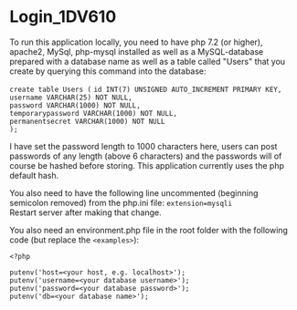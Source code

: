 # Login_1DV610

To run this application locally, you need to have php 7.2 (or higher), apache2, MySql, php-mysql installed as well as a MySQL-database prepared with a database name as well as a table called "Users" that you create by querying this command into the database:

`create table Users (`
`id INT(7) UNSIGNED AUTO_INCREMENT PRIMARY KEY, `<br/>
`username VARCHAR(25) NOT NULL,`<br/>
`password VARCHAR(1000) NOT NULL,`<br/>
`temporarypassword VARCHAR(1000) NOT NULL,`<br/>
`permanentsecret VARCHAR(1000) NOT NULL`<br/>
`);`

I have set the password length to 1000 characters here, users can post passwords of any length (above 6 characters) and the passwords will of course be hashed before storing. This application currently uses the php default hash. 

You also need to have the following line uncommented (beginning semicolon removed) from the php.ini file:
`extension=mysqli`<br/>
Restart server after making that change. 

You also need an environment.php file in the root folder with the following code (but replace the `<examples>`):

`<?php`


`putenv('host=<your host, e.g. localhost>');`<br/>
`putenv('username=<your database username>');`<br/>
`putenv('password=<your database password>');`<br/>
`putenv('db=<your database name>');`<br/>


